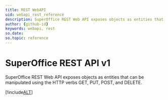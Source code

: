 ```yaml
---
title: REST WebAPI
uid: webapi_rest_reference
description: SuperOffice REST Web API exposes objects as entities that can be manipulated using the HTTP verbs GET, PUT, POST, and DELETE.
author: {github-id}
keywords: webapi, rest
so.date:
so.topic: reference
---
```


# SuperOffice REST API v1

SuperOffice REST Web API exposes objects as entities that can be manipulated using the HTTP verbs GET, PUT, POST, and DELETE.

[!include[ALT](../includes/webapi-intro.md)]
